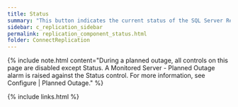 ```yaml
---
title: Status
summary: "This button indicates the current status of the SQL Server Replication connection."
sidebar: c_replication_sidebar
permalink: replication_component_status.html
folder: ConnectReplication
---
```



{% include note.html content="During a planned outage, all controls on this page are disabled except Status. A Monitored Server - Planned Outage alarm is raised against the Status control. For more information, see Configure \| Planned Outage." %}

{% include links.html %}
